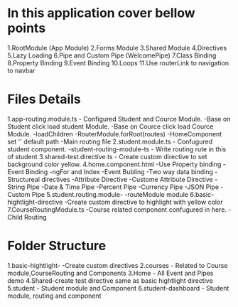 In this application cover bellow points
=======================================
1.RootModule (App Module)
2.Forms Module
3.Shared Module
4.Directives
5.Lazy Loading
6.Pipe and Custom Pipe (WelcomePipe)
7.Class Binding
8.Property Binding
9.Event Binding
10.Loops
11.Use routerLink to navigation to navbar


Files Details
=============
1.app-routing.module.ts - Configured Student and Cource Module.
    -Base on Student click load student Module.
    -Base on Cource click load Cource Module.
    -loadChildren
    -RouterModule.forRoot(routes)
    -HomeComponent set '' default path
    -Main routing file
2.student.module.ts - Confugured student component.
    -student-routing-module-ts - Write routing rute in this of student
3.shared-test.directive.ts - Create custom directive to set background color yellow.
4.home.component.html
    -Use Property binding
    -Event Binding
    -ngFor and Index
    -Event Bubling
    -Two way data binding
    -Structureal directives
    -Attribute Directive
    -Custome Attribute Directive
    -String Pipe
    -Date & Time Pipe
    -Percent Pipe
    -Currency Pipe
    -JSON Pipe
    -Custom Pipe
5.student.routing.module-
    -routeModule module
6.basic-hightlight-directive
    -Create custom directive to highlight with yellow color
7.CourseRoutingModule.ts
    -Course related component confugured in here.
    -Child Routing
    
    
Folder Structure
=================
1.basic-hightlight-
    -Create custom directives
2.courses - Related to Course module,CourseRouting and Components
3.Home - All Event and Pipes demo
4.Shared-create test directive same as basic hightlight directive
5.student - Student module and Component
6.student-dashboard - Student module, routing and component
